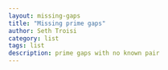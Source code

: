 ```yaml
---
layout: missing-gaps
title: "Missing prime gaps"
author: Seth Troisi
category: list
tags: list
description: prime gaps with no known pair
---
```

